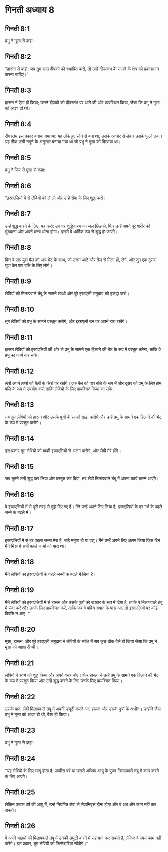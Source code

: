 # गिनती अध्याय 8

## गिनती 8:1
प्रभु ने मूसा से कहा:

## गिनती 8:2
“हारून से कहो: जब तुम सात दीपकों को स्थापित करो, तो उन्हें दीपस्तंभ के सामने के क्षेत्र को प्रकाशमान करना चाहिए।”

## गिनती 8:3
हारून ने ऐसा ही किया; उसने दीपकों को दीपस्तंभ पर आगे की ओर व्यवस्थित किया, जैसा कि प्रभु ने मूसा को आज्ञा दी थी।

## गिनती 8:4
दीपस्तंभ इस प्रकार बनाया गया था: यह ठोंके हुए सोने से बना था, उसके आधार से लेकर उसके फूलों तक। यह ठीक उसी नमूने के अनुसार बनाया गया था जो प्रभु ने मूसा को दिखाया था।

## गिनती 8:5
प्रभु ने फिर से मूसा से कहा:

## गिनती 8:6
“इस्राएलियों में से लेवियों को ले लो और उन्हें सेवा के लिए शुद्ध करो।

## गिनती 8:7
उन्हें शुद्ध करने के लिए, यह करो: उन पर शुद्धिकरण का जल छिड़को, फिर उन्हें अपने पूरे शरीर को मुंडवाना और अपने वस्त्र धोना होगा। इससे वे धार्मिक रूप से शुद्ध हो जाएंगे।

## गिनती 8:8
फिर वे एक युवा बैल को अन्न भेंट के साथ, जो उत्तम आटे और तेल से मिला हो, लेंगे, और तुम एक दूसरा युवा बैल पाप बलि के लिए लोगे।

## गिनती 8:9
लेवियों को मिलापवाले तंबू के सामने लाओ और पूरे इस्राएली समुदाय को इकट्ठा करो।

## गिनती 8:10
तुम लेवियों को प्रभु के सामने प्रस्तुत करोगे, और इस्राएली उन पर अपने हाथ रखेंगे।

## गिनती 8:11
हारून लेवियों को इस्राएलियों की ओर से प्रभु के सामने एक हिलाने की भेंट के रूप में प्रस्तुत करेगा, ताकि वे प्रभु का कार्य कर सकें।

## गिनती 8:12
लेवी अपने हाथों को बैलों के सिरों पर रखेंगे। एक बैल को पाप बलि के रूप में और दूसरे को प्रभु के लिए होम बलि के रूप में उपयोग करो ताकि लेवियों के लिए प्रायश्चित किया जा सके।

## गिनती 8:13
तब तुम लेवियों को हारून और उसके पुत्रों के सामने खड़ा करोगे और उन्हें प्रभु के सामने एक हिलाने की भेंट के रूप में प्रस्तुत करोगे।

## गिनती 8:14
इस प्रकार तुम लेवियों को बाकी इस्राएलियों से अलग करोगे, और लेवी मेरे होंगे।

## गिनती 8:15
जब तुमने उन्हें शुद्ध कर लिया और प्रस्तुत कर दिया, तब लेवी मिलापवाले तंबू में अपना कार्य करने आएंगे।

## गिनती 8:16
वे इस्राएलियों में से पूरी तरह से मुझे दिए गए हैं। मैंने उन्हें अपने लिए लिया है, इस्राएलियों के हर गर्भ के पहले जन्मे के बदले में।

## गिनती 8:17
इस्राएलियों में से हर पहला जन्मा मेरा है, चाहे मनुष्य हो या पशु। मैंने उन्हें अपने लिए अलग किया जिस दिन मैंने मिस्र में सभी पहले जन्मों को मारा था।

## गिनती 8:18
मैंने लेवियों को इस्राएलियों के पहले जन्मों के बदले में लिया है।

## गिनती 8:19
मैंने लेवियों को इस्राएलियों में से हारून और उसके पुत्रों को उपहार के रूप में दिया है, ताकि वे मिलापवाले तंबू में सेवा करें और उनके लिए प्रायश्चित करें, ताकि जब वे पवित्र स्थान के पास आएं तो इस्राएलियों पर कोई विपत्ति न आए।”

## गिनती 8:20
मूसा, हारून, और पूरे इस्राएली समुदाय ने लेवियों के संबंध में सब कुछ ठीक वैसे ही किया जैसा कि प्रभु ने मूसा को आज्ञा दी थी।

## गिनती 8:21
लेवियों ने स्वयं को शुद्ध किया और अपने वस्त्र धोए। फिर हारून ने उन्हें प्रभु के सामने एक हिलाने की भेंट के रूप में प्रस्तुत किया और उन्हें शुद्ध करने के लिए उनके लिए प्रायश्चित किया।

## गिनती 8:22
उसके बाद, लेवी मिलापवाले तंबू में अपनी ड्यूटी करने आए हारून और उसके पुत्रों के अधीन। उन्होंने जैसा प्रभु ने मूसा को आज्ञा दी थी, वैसा ही किया।

## गिनती 8:23
प्रभु ने मूसा से कहा:

## गिनती 8:24
“यह लेवियों के लिए लागू होता है: पच्चीस वर्ष या उससे अधिक आयु के पुरुष मिलापवाले तंबू में काम करने के लिए आएंगे।

## गिनती 8:25
लेकिन पचास वर्ष की आयु में, उन्हें नियमित सेवा से सेवानिवृत्त होना होगा और वे अब और काम नहीं कर सकते।

## गिनती 8:26
वे अपने भाइयों की मिलापवाले तंबू में उनकी ड्यूटी करने में सहायता कर सकते हैं, लेकिन वे स्वयं काम नहीं करेंगे। इस प्रकार, तुम लेवियों को जिम्मेदारियां सौंपोगे।”
